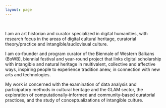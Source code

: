 ```yaml
---
layout: page
---
```


<br>

I am an art historian and curator specialized in digital humanities, with research focus in the areas of digital cultural heritage, curatorial theory/practice and intangible/audiovisual culture.

I am co-founder and program curator of the Biennale of Western Balkans (BoWB), biennial festival and year-round project that links digital scholarship with intangible and natural heritage in multivalent, collective and affective ways, inspiring people to experience tradition anew, in connection with new arts and technologies.

My work is concerned with the examination of data analysis and participatory methods in cultural heritage and the GLAM sector, the exploration of computationally-informed and community-based curatorial practices, and the study of conceptualizations of intangible culture.



